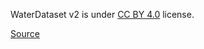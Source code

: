 WaterDataset v2 is under [CC BY 4.0](https://creativecommons.org/licenses/by/4.0) license.

[Source](https://link.springer.com/article/10.1007/s41095-020-0156-x#rightslink)